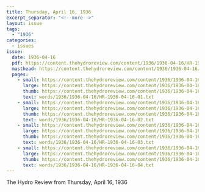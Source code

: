 ```yaml
---
title: Thursday, April 16, 1936
excerpt_separator: "<!--more-->"
layout: issue
tags:
  - "1936"
categories:
  - issues
issue:
  date: 1936-04-16
  pdf: https://content.thehydroreview.com/content/1936/1936-04-16/HR-1936-04-16.pdf
  masthead: https://content.thehydroreview.com/content/1936/1936-04-16/masthead/HR-1936-04-16.jpg
  pages:
    - small: https://content.thehydroreview.com/content/1936/1936-04-16/small/HR-1936-04-16-01.jpg
      large: https://content.thehydroreview.com/content/1936/1936-04-16/large/HR-1936-04-16-01.jpg
      thumb: https://content.thehydroreview.com/content/1936/1936-04-16/thumbnails/HR-1936-04-16-01.jpg
      text: words/1936/1936-04-16/HR-1936-04-16-01.txt
    - small: https://content.thehydroreview.com/content/1936/1936-04-16/small/HR-1936-04-16-02.jpg
      large: https://content.thehydroreview.com/content/1936/1936-04-16/large/HR-1936-04-16-02.jpg
      thumb: https://content.thehydroreview.com/content/1936/1936-04-16/thumbnails/HR-1936-04-16-02.jpg
      text: words/1936/1936-04-16/HR-1936-04-16-02.txt
    - small: https://content.thehydroreview.com/content/1936/1936-04-16/small/HR-1936-04-16-03.jpg
      large: https://content.thehydroreview.com/content/1936/1936-04-16/large/HR-1936-04-16-03.jpg
      thumb: https://content.thehydroreview.com/content/1936/1936-04-16/thumbnails/HR-1936-04-16-03.jpg
      text: words/1936/1936-04-16/HR-1936-04-16-03.txt
    - small: https://content.thehydroreview.com/content/1936/1936-04-16/small/HR-1936-04-16-04.jpg
      large: https://content.thehydroreview.com/content/1936/1936-04-16/large/HR-1936-04-16-04.jpg
      thumb: https://content.thehydroreview.com/content/1936/1936-04-16/thumbnails/HR-1936-04-16-04.jpg
      text: words/1936/1936-04-16/HR-1936-04-16-04.txt
---
```


The Hydro Review from Thursday, April 16, 1936

<!--more-->

